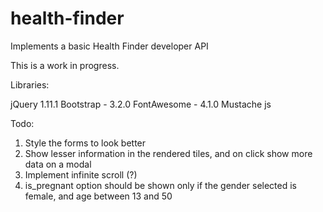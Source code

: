 health-finder
=============

Implements a basic Health Finder developer API 

This is a work in progress. 


Libraries:

jQuery 1.11.1
Bootstrap - 3.2.0
FontAwesome - 4.1.0
Mustache js

Todo:
1. Style the forms to look better
2. Show lesser information in the rendered tiles, and on click show more data on a modal
3. Implement infinite scroll (?)
4. is_pregnant option should be shown only if the gender selected is female, and age between 13 and 50
